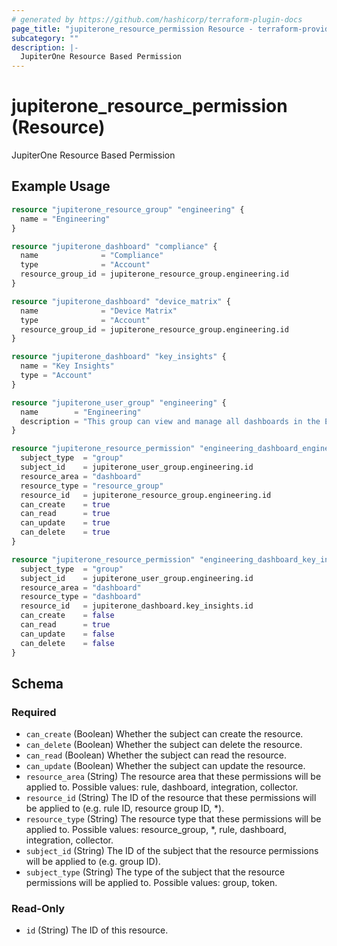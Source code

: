 ```yaml
---
# generated by https://github.com/hashicorp/terraform-plugin-docs
page_title: "jupiterone_resource_permission Resource - terraform-provider-jupiterone"
subcategory: ""
description: |-
  JupiterOne Resource Based Permission
---
```


# jupiterone_resource_permission (Resource)

JupiterOne Resource Based Permission

## Example Usage

```terraform
resource "jupiterone_resource_group" "engineering" {
  name = "Engineering"
}

resource "jupiterone_dashboard" "compliance" {
  name              = "Compliance"
  type              = "Account"
  resource_group_id = jupiterone_resource_group.engineering.id
}

resource "jupiterone_dashboard" "device_matrix" {
  name              = "Device Matrix"
  type              = "Account"
  resource_group_id = jupiterone_resource_group.engineering.id
}

resource "jupiterone_dashboard" "key_insights" {
  name = "Key Insights"
  type = "Account"
}

resource "jupiterone_user_group" "engineering" {
  name        = "Engineering"
  description = "This group can view and manage all dashboards in the Engineering resource group as well as view the Key Insights dashboard."
}

resource "jupiterone_resource_permission" "engineering_dashboard_engineering_resource_group" {
  subject_type  = "group"
  subject_id    = jupiterone_user_group.engineering.id
  resource_area = "dashboard"
  resource_type = "resource_group"
  resource_id   = jupiterone_resource_group.engineering.id
  can_create    = true
  can_read      = true
  can_update    = true
  can_delete    = true
}

resource "jupiterone_resource_permission" "engineering_dashboard_key_insights" {
  subject_type  = "group"
  subject_id    = jupiterone_user_group.engineering.id
  resource_area = "dashboard"
  resource_type = "dashboard"
  resource_id   = jupiterone_dashboard.key_insights.id
  can_create    = false
  can_read      = true
  can_update    = false
  can_delete    = false
}
```

<!-- schema generated by tfplugindocs -->
## Schema

### Required

- `can_create` (Boolean) Whether the subject can create the resource.
- `can_delete` (Boolean) Whether the subject can delete the resource.
- `can_read` (Boolean) Whether the subject can read the resource.
- `can_update` (Boolean) Whether the subject can update the resource.
- `resource_area` (String) The resource area that these permissions will be applied to. Possible values: rule, dashboard, integration, collector.
- `resource_id` (String) The ID of the resource that these permissions will be applied to (e.g. rule ID, resource group ID, *).
- `resource_type` (String) The resource type that these permissions will be applied to. Possible values: resource_group, *, rule, dashboard, integration, collector.
- `subject_id` (String) The ID of the subject that the resource permissions will be applied to (e.g. group ID).
- `subject_type` (String) The type of the subject that the resource permissions will be applied to. Possible values: group, token.

### Read-Only

- `id` (String) The ID of this resource.


